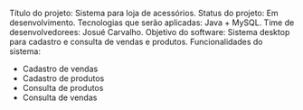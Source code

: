 Título do projeto: Sistema para loja de acessórios.
Status do projeto: Em desenvolvimento.
Tecnologias que serão aplicadas: Java + MySQL.
Time de desenvolvedorees: Josué Carvalho.
Objetivo do software: Sistema desktop para cadastro e consulta de vendas e produtos.
Funcionalidades do sistema:
- Cadastro de vendas
- Cadastro de produtos
- Consulta de produtos
- Consulta de vendas
